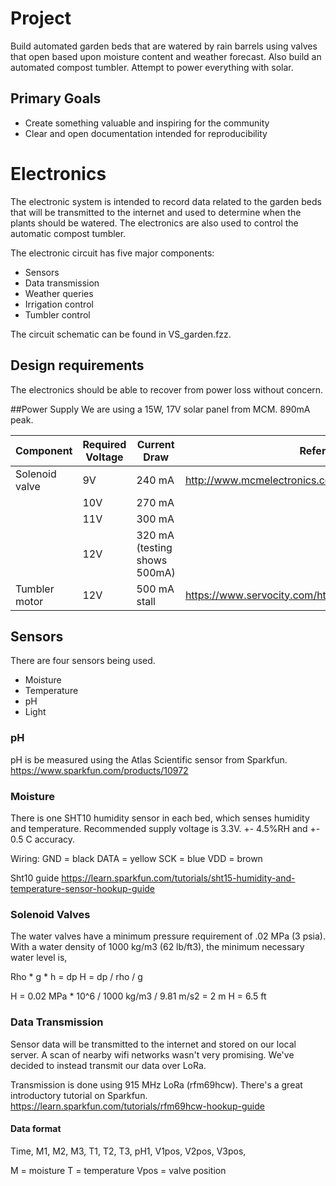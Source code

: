 # Project
Build automated garden beds that are watered by rain barrels using valves that open based upon moisture content and weather forecast. Also build an automated compost tumbler. Attempt to power everything with solar.

## Primary Goals
  - Create something valuable and inspiring for the community
  - Clear and open documentation intended for reproducibility



# Electronics
The electronic system is intended to record data related to the garden beds that will be transmitted to the internet and used to determine when the plants should be watered. The electronics are also used to control the automatic compost tumbler.

The electronic circuit has five major components:
  - Sensors
  - Data transmission
  - Weather queries
  - Irrigation control
  - Tumbler control

The circuit schematic can be found in VS_garden.fzz.


## Design requirements
The electronics should be able to recover from power loss without concern.


##Power Supply
We are using a 15W, 17V solar panel from MCM. 890mA peak.


| Component      | Required Voltage | Current Draw | Reference                                              |
|----------------|------------------|--------------|--------------------------------------------------------|
| Solenoid valve |   9V             |    240 mA    | http://www.mcmelectronics.com/product/28-17449         |
|                |   10V            |    270 mA    |                                                        |
|                |   11V            |    300 mA    |                                                        |
|                |   12V            |    320 mA (testing shows 500mA)    |                                                        |
| Tumbler motor  |   12V            | 500 mA stall | https://www.servocity.com/html/0_5_rpm_gear_motor.html |


## Sensors
There are four sensors being used.

  - Moisture
  - Temperature
  - pH
  - Light

### pH
pH is be measured using the Atlas Scientific sensor from Sparkfun.
https://www.sparkfun.com/products/10972

### Moisture
There is one SHT10 humidity sensor in each bed, which senses humidity and temperature. Recommended supply voltage is 3.3V.
+- 4.5%RH and +- 0.5 C accuracy.

Wiring:
GND = black
DATA = yellow
SCK = blue
VDD = brown

Sht10 guide
https://learn.sparkfun.com/tutorials/sht15-humidity-and-temperature-sensor-hookup-guide


### Solenoid Valves
The water valves have a minimum pressure requirement of .02 MPa (3 psia). With a water density of 1000 kg/m3 (62 lb/ft3), the minimum necessary water level is,

Rho * g * h = dp
H = dp / rho / g

H = 0.02 MPa * 10^6 / 1000 kg/m3 / 9.81 m/s2 = 2 m
H = 6.5 ft

### Data Transmission
Sensor data will be transmitted to the internet and stored on our local server. A scan of nearby wifi networks wasn't very promising. We've decided to instead transmit our data over LoRa.

Transmission is done using 915 MHz LoRa (rfm69hcw). There's a great introductory tutorial on Sparkfun.
https://learn.sparkfun.com/tutorials/rfm69hcw-hookup-guide


#### Data format
Time, M1, M2, M3, T1, T2, T3, pH1, V1pos, V2pos, V3pos,

M = moisture
T = temperature
Vpos = valve position
